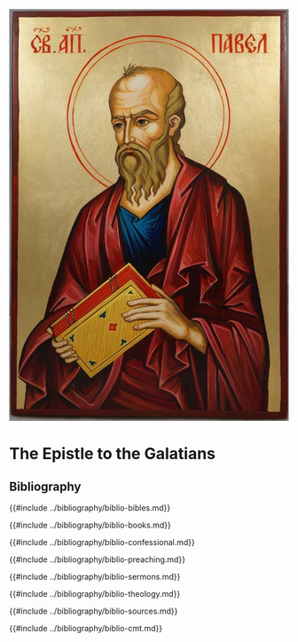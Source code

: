 <img class="intro-right" src="../images/art-paul.jpg">

# The Epistle to the Galatians

## Bibliography

{{#include ../bibliography/biblio-bibles.md}}

{{#include ../bibliography/biblio-books.md}}

{{#include ../bibliography/biblio-confessional.md}}

{{#include ../bibliography/biblio-preaching.md}}

{{#include ../bibliography/biblio-sermons.md}}

{{#include ../bibliography/biblio-theology.md}}

{{#include ../bibliography/biblio-sources.md}}

{{#include ../bibliography/biblio-cmt.md}}

